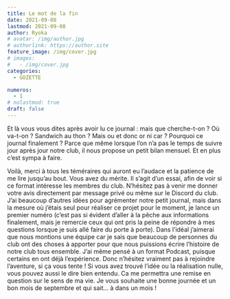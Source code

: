 ```yaml
---
title: Le mot de la fin
date: 2021-09-08
lastmod: 2021-09-08
author: Ryoka
# avatar: /img/author.jpg
# authorlink: https://author.site
feature_image: /img/cover.jpg
# images:
#   - /img/cover.jpg
categories:
  - GOZETTE

numeros: 
  - 1
# nolastmod: true
draft: false
---
```


Et là vous vous dites après avoir lu ce journal : mais que cherche-t-on ? Où va-t-on ? Sandwich au thon ? Mais ou et donc or ni car ? Pourquoi ce journal finalement ? Parce que même lorsque l’on n’a pas le temps de suivre jour après jour notre club, il nous propose un petit bilan mensuel. Et en plus c’est sympa à faire.

<!--more-->

Voilà, merci à tous les téméraires qui auront eu l’audace et la patience de me lire jusqu’au bout. Vous avez du mérite. Il s’agit d’un essai, afin de voir si ce format intéresse les membres du club. N’hésitez pas à venir me donner votre avis directement par message privé ou même sur le Discord du club. J’ai beaucoup d’autres idées pour agrémenter notre petit journal, mais dans la mesure où j’étais seul pour réaliser ce projet pour le moment, je lance un premier numéro (c’est pas si évident d’aller à la pêche aux informations finalement, mais je remercie ceux qui ont pris la peine de répondre à mes questions lorsque je suis allé faire du porte à porte). Dans l’idéal j’aimerai que nous montions une équipe car je sais que beaucoup de personnes du club ont des choses à apporter pour que nous puissions écrire l’histoire de notre club tous ensemble. J’ai même pensé à un format Podcast, puisque certains en ont déjà l’expérience. Donc n’hésitez vraiment pas à rejoindre l’aventure, si ça vous tente ! Si vous avez trouvé l’idée ou la réalisation nulle, vous pouvez aussi le dire bien entendu. Ca me permettra une remise en question sur le sens de ma vie.
Je vous souhaite une bonne journée et un bon mois de septembre et qui sait… à dans un mois !
